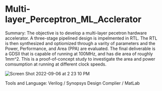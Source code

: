 # Multi-layer_Perceptron_ML_Acclerator


Summary: 
  The objective is to develop a multi-layer pecetron hardware accelerator. A three-stage pipelined design is impelmented in RTL. The RTL is then synthesized and optiomized through a varity of parameters and the Power, Performance, and Area (PPA) are evaluated. The final deliverable is a GDSII that is capable of running at 100MHz, and has die area of roughly 1mm^2. This is a proof-of-concept study to investigate the area and power comsumption at running at different clock speeds.

![Screen Shot 2022-09-06 at 2 23 10 PM](https://user-images.githubusercontent.com/42010432/188744228-4bb21a89-9770-4b8c-a4ae-300b0004d873.png)


Tools and Language: Verilog / Synopsys Design Complier / MatLab 
